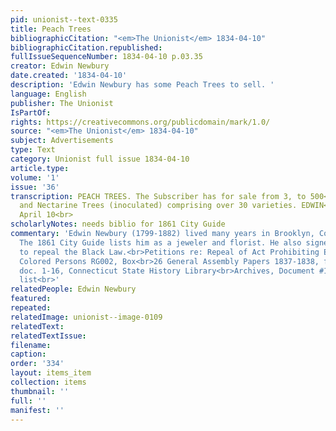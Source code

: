 ```yaml
---
pid: unionist--text-0335
title: Peach Trees
bibliographicCitation: "<em>The Unionist</em> 1834-04-10"
bibliographicCitation.republished: 
fullIssueSequenceNumber: 1834-04-10 p.03.35
creator: Edwin Newbury
date.created: '1834-04-10'
description: 'Edwin Newbury has some Peach Trees to sell. '
language: English
publisher: The Unionist
IsPartOf: 
rights: https://creativecommons.org/publicdomain/mark/1.0/
source: "<em>The Unionist</em> 1834-04-10"
subject: Advertisements
type: Text
category: Unionist full issue 1834-04-10
article.type: 
volume: '1'
issue: '36'
transcription: PEACH TREES. The Subscriber has for sale from 3, to 500<br><em>P</em>each
  and Nectarine Trees (inoculated) comprising over 30 varieties. EDWIN<br>NEWBURY.
  April 10<br>
scholarlyNotes: needs biblio for 1861 City Guide
commentary: 'Edwin Newbury (1799-1882) lived many years in Brooklyn, Connecticut.
  The 1861 City Guide lists him as a jeweler and florist. He also signed the petition
  to repeal the Black Law.<br>Petitions re: Repeal of Act Prohibiting Education of
  Colored Persons RG002, Box<br>26 General Assembly Papers 1837-1838, folder #16,
  doc. 1-16, Connecticut State History Library<br>Archives, Document #10 - Brooklyn
  list<br>'
relatedPeople: Edwin Newbury
featured: 
repeated: 
relatedImage: unionist--image-0109
relatedText: 
relatedTextIssue: 
filename: 
caption: 
order: '334'
layout: items_item
collection: items
thumbnail: ''
full: ''
manifest: ''
---
```

